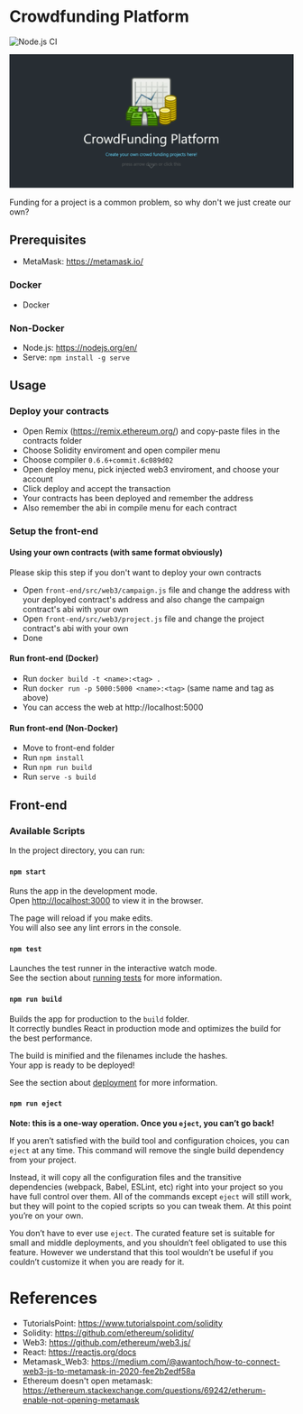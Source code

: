 # Crowdfunding Platform
![Node.js CI](https://github.com/haverzard/CrowdFunding_Ethereum/workflows/Node.js%20CI/badge.svg)

![View](view.gif)

Funding for a project is a common problem, so why don't we just create our own?

## Prerequisites
- MetaMask: https://metamask.io/
### Docker
- Docker
### Non-Docker
- Node.js: https://nodejs.org/en/
- Serve: `npm install -g serve`

## Usage
### Deploy your contracts
- Open Remix (https://remix.ethereum.org/) and copy-paste files in the contracts folder
- Choose Solidity enviroment and open compiler menu
- Choose compiler `0.6.6+commit.6c089d02`
- Open deploy menu, pick injected web3 enviroment, and choose your account
- Click deploy and accept the transaction
- Your contracts has been deployed and remember the address
- Also remember the abi in compile menu for each contract

### Setup the front-end
#### Using your own contracts (with same format obviously)
Please skip this step if you don't want to deploy your own contracts
- Open `front-end/src/web3/campaign.js` file and change the address with your deployed contract's address and also change the campaign contract's abi with your own
- Open `front-end/src/web3/project.js` file and change the project contract's abi with your own
- Done

#### Run front-end (Docker)
- Run `docker build -t <name>:<tag> .`
- Run `docker run -p 5000:5000 <name>:<tag>` (same name and tag as above)
- You can access the web at http://localhost:5000

#### Run front-end (Non-Docker)
- Move to front-end folder
- Run `npm install`
- Run `npm run build`
- Run `serve -s build`

## Front-end

### Available Scripts

In the project directory, you can run:

#### `npm start`

Runs the app in the development mode.<br />
Open [http://localhost:3000](http://localhost:3000) to view it in the browser.

The page will reload if you make edits.<br />
You will also see any lint errors in the console.

#### `npm test`

Launches the test runner in the interactive watch mode.<br />
See the section about [running tests](https://facebook.github.io/create-react-app/docs/running-tests) for more information.

#### `npm run build`

Builds the app for production to the `build` folder.<br />
It correctly bundles React in production mode and optimizes the build for the best performance.

The build is minified and the filenames include the hashes.<br />
Your app is ready to be deployed!

See the section about [deployment](https://facebook.github.io/create-react-app/docs/deployment) for more information.

#### `npm run eject`

**Note: this is a one-way operation. Once you `eject`, you can’t go back!**

If you aren’t satisfied with the build tool and configuration choices, you can `eject` at any time. This command will remove the single build dependency from your project.

Instead, it will copy all the configuration files and the transitive dependencies (webpack, Babel, ESLint, etc) right into your project so you have full control over them. All of the commands except `eject` will still work, but they will point to the copied scripts so you can tweak them. At this point you’re on your own.

You don’t have to ever use `eject`. The curated feature set is suitable for small and middle deployments, and you shouldn’t feel obligated to use this feature. However we understand that this tool wouldn’t be useful if you couldn’t customize it when you are ready for it.

# References
- TutorialsPoint: https://www.tutorialspoint.com/solidity
- Solidity: https://github.com/ethereum/solidity/
- Web3: https://github.com/ethereum/web3.js/
- React: https://reactjs.org/docs
- Metamask_Web3: https://medium.com/@awantoch/how-to-connect-web3-js-to-metamask-in-2020-fee2b2edf58a
- Ethereum doesn't open metamask: https://ethereum.stackexchange.com/questions/69242/etherum-enable-not-opening-metamask